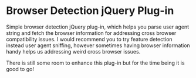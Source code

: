 Browser Detection jQuery Plug-in
================================

Simple browser detection jQuery plug-in, which helps you parse user agent string and fetch the browser information for addressing cross browser compatibility issues.
I would recommend you to try feature detection instead user agent sniffing, however sometimes having browser information handy helps us addressing weird cross browser issues.

There is still some room to enhance this plug-in but for the time being it is good to go! 
